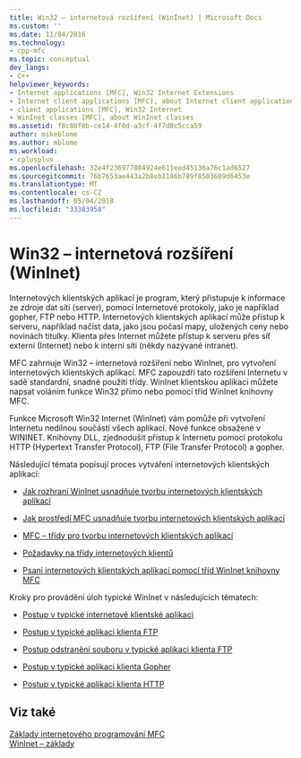 ```yaml
---
title: Win32 – internetová rozšíření (WinInet) | Microsoft Docs
ms.custom: ''
ms.date: 11/04/2016
ms.technology:
- cpp-mfc
ms.topic: conceptual
dev_langs:
- C++
helpviewer_keywords:
- Internet applications [MFC], Win32 Internet Extensions
- Internet client applications [MFC], about Internet client applications
- client applications [MFC], Win32 Internet
- WinInet classes [MFC], about WinInet classes
ms.assetid: f8c80f0b-ce14-4f0d-a3cf-4f7d8c5cca59
author: mikeblome
ms.author: mblome
ms.workload:
- cplusplus
ms.openlocfilehash: 32e4f236977884924e611eed45136a76c1ad6527
ms.sourcegitcommit: 76b7653ae443a2b8eb1186b789f8503609d6453e
ms.translationtype: MT
ms.contentlocale: cs-CZ
ms.lasthandoff: 05/04/2018
ms.locfileid: "33383958"
---
```

# <a name="win32-internet-extensions-wininet"></a>Win32 – internetová rozšíření (WinInet)
Internetových klientských aplikací je program, který přistupuje k informace ze zdroje dat síti (server), pomocí Internetové protokoly, jako je například gopher, FTP nebo HTTP. Internetových klientských aplikací může přístup k serveru, například načíst data, jako jsou počasí mapy, uložených ceny nebo novinách titulky. Klienta přes Internet můžete přístup k serveru přes síť externí (Internet) nebo k interní síti (někdy nazývané intranet).  
  
 MFC zahrnuje Win32 – internetová rozšíření nebo WinInet, pro vytvoření internetových klientských aplikací. MFC zapouzdří tato rozšíření Internetu v sadě standardní, snadné použití třídy. WinInet klientskou aplikaci můžete napsat voláním funkce Win32 přímo nebo pomocí tříd WinInet knihovny MFC.  
  
 Funkce Microsoft Win32 Internet (WinInet) vám pomůže při vytvoření Internetu nedílnou součástí všech aplikací. Nové funkce obsažené v WININET. Knihovny DLL, zjednodušit přístup k Internetu pomocí protokolu HTTP (Hypertext Transfer Protocol), FTP (File Transfer Protocol) a gopher.  
  
 Následující témata popisují proces vytváření internetových klientských aplikací:  
  
-   [Jak rozhraní WinInet usnadňuje tvorbu internetových klientských aplikací](../mfc/how-wininet-makes-it-easier-to-create-internet-client-applications.md)  
  
-   [Jak prostředí MFC usnadňuje tvorbu internetových klientských aplikací](../mfc/how-mfc-makes-it-easier-to-create-internet-client-applications.md)  
  
-   [MFC – třídy pro tvorbu internetových klientských aplikací](../mfc/mfc-classes-for-creating-internet-client-applications.md)  
  
-   [Požadavky na třídy internetových klientů](../mfc/prerequisites-for-internet-client-classes.md)  
  
-   [Psaní internetových klientských aplikací pomocí tříd WinInet knihovny MFC](../mfc/writing-an-internet-client-application-using-mfc-wininet-classes.md)  
  
 Kroky pro provádění úloh typické WinInet v následujících tématech:  
  
-   [Postup v typické internetové klientské aplikaci](../mfc/steps-in-a-typical-internet-client-application.md)  
  
-   [Postup v typické aplikaci klienta FTP](../mfc/steps-in-a-typical-ftp-client-application.md)  
  
-   [Postup odstranění souboru v typické aplikaci klienta FTP](../mfc/steps-in-a-typical-ftp-client-application-to-delete-a-file.md)  
  
-   [Postup v typické aplikaci klienta Gopher](../mfc/steps-in-a-typical-gopher-client-application.md)  
  
-   [Postup v typické aplikaci klienta HTTP](../mfc/steps-in-a-typical-http-client-application.md)  
  
## <a name="see-also"></a>Viz také  
 [Základy internetového programování MFC](../mfc/mfc-internet-programming-basics.md)   
 [WinInet – základy](../mfc/wininet-basics.md)



